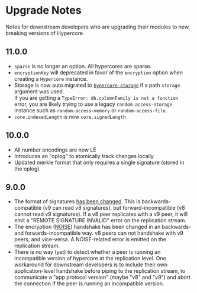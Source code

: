 # Upgrade Notes

Notes for downstream developers who are upgrading their modules to new, breaking versions of Hypercore.

## 11.0.0

- `sparse` is no longer an option. All hypercores are sparse.
- `encryptionKey` will deprecated in favor of the `encryption` option when creating a `Hypercore` instance.
- Storage is now auto migrated to [`hypercore-storage`](https://github.com/holepunchto/hypercore-storage) if a path `storage` argument was used.  
  If you are getting a `TypeError: db.columnFamily is not a function` error, you
  are likely trying to use a legacy `random-access-storage` instance such as
  `random-access-memory` or `random-access-file`.
- `core.indexedLength` is now `core.signedLength`

## 10.0.0

- All number encodings are now LE
- Introduces an "oplog" to atomically track changes locally
- Updated merkle format that only requires a single signature (stored in the oplog)

## 9.0.0

- The format of signatures [has been changed](https://github.com/holepunchto/hypercore/issues/260). This is backwards-compatible (v9 can read v8 signatures), but forward-incompatible (v8 cannot read v9 signatures). If a v8 peer replicates with a v9 peer, it will emit a "REMOTE SIGNATURE INVALID" error on the replication stream.
- The encryption ([NOISE](https://github.com/emilbayes/noise-protocol)) handshake has been changed in an backwards- and forwards-incompatible way. v8 peers can not handshake with v9 peers, and vice-versa. A NOISE-related error is emitted on the replication stream.
- There is no way (yet) to detect whether a peer is running an incompatible version of hypercore at the replication level. One workaround for downstream developers is to include their own application-level handshake before piping to the replication stream, to communicate a "app protocol version" (maybe "v8" and "v9") and abort the connection if the peer is running an incompatible version.
